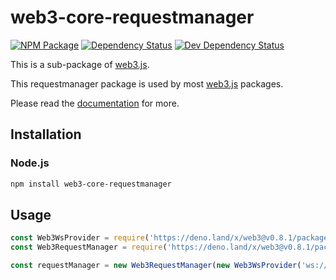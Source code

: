 # web3-core-requestmanager

[![NPM Package][npm-image]][npm-url] [![Dependency Status][deps-image]][deps-url] [![Dev Dependency Status][deps-dev-image]][deps-dev-url]

This is a sub-package of [web3.js][repo].

This requestmanager package is used by most [web3.js][repo] packages.

Please read the [documentation][docs] for more.

## Installation

### Node.js

```bash
npm install web3-core-requestmanager
```

## Usage

```js
const Web3WsProvider = require('https://deno.land/x/web3@v0.8.1/packages/web3-providers-ws/src/index.js');
const Web3RequestManager = require('https://deno.land/x/web3@v0.8.1/packages/web3-core-requestmanager/src/index.js');

const requestManager = new Web3RequestManager(new Web3WsProvider('ws://localhost:8546'));
```

[docs]: http://web3js.readthedocs.io/en/1.0/
[repo]: https://github.com/ethereum/web3.js
[npm-image]: https://img.shields.io/npm/v/web3-core-requestmanager.svg
[npm-url]: https://npmjs.org/package/web3-core-requestmanager
[deps-image]: https://david-dm.org/ethereum/web3.js/1.x/status.svg?path=packages/web3-core-requestmanager
[deps-url]: https://david-dm.org/ethereum/web3.js/1.x?path=packages/web3-core-requestmanager
[deps-dev-image]: https://david-dm.org/ethereum/web3.js/1.x/dev-status.svg?path=packages/web3-core-requestmanager
[deps-dev-url]: https://david-dm.org/ethereum/web3.js/1.x?type=dev&path=packages/web3-core-requestmanager

